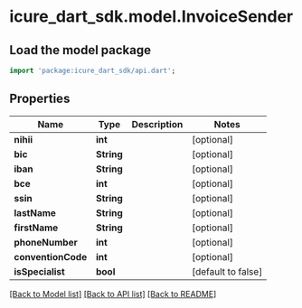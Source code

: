 # icure_dart_sdk.model.InvoiceSender

## Load the model package
```dart
import 'package:icure_dart_sdk/api.dart';
```

## Properties
Name | Type | Description | Notes
------------ | ------------- | ------------- | -------------
**nihii** | **int** |  | [optional]
**bic** | **String** |  | [optional]
**iban** | **String** |  | [optional]
**bce** | **int** |  | [optional]
**ssin** | **String** |  | [optional]
**lastName** | **String** |  | [optional]
**firstName** | **String** |  | [optional]
**phoneNumber** | **int** |  | [optional]
**conventionCode** | **int** |  | [optional]
**isSpecialist** | **bool** |  | [default to false]

[[Back to Model list]](../README.md#documentation-for-models) [[Back to API list]](../README.md#documentation-for-api-endpoints) [[Back to README]](../README.md)
